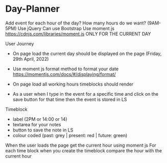 # Day-Planner

Add event for each hour of the day?
How many hours do we want? (9AM-5PM)
Use jQuery
Can use Bootstrap
Use moment js https://cdnjs.com/libraries/moment.js
ONLY FOR THE CURRENT DAY

<script src="https://cdnjs.cloudflare.com/ajax/libs/moment.js/2.29.3/moment.min.js" integrity="sha512-x/vqovXY/Q4b+rNjgiheBsA/vbWA3IVvsS8lkQSX1gQ4ggSJx38oI2vREZXpTzhAv6tNUaX81E7QBBzkpDQayA==" crossorigin="anonymous" referrerpolicy="no-referrer"></script>

User Journey

- On page load the current day should be displayed on the page (Friday, 29th April, 2022)
- Use moment js format method to format your date
  https://momentjs.com/docs/#/displaying/format/

- On page load all working hours timeblocks should render

- As a user when I type in the event for a specific time and click on the save button for that time then the event is stored in LS

Timeblock

- label (2PM or 14:00 or 14)
- textarea for your notes
- button to save the note in LS
- colour coded (past: grey | present: red | future: green)

When the user loads the page get the current hour using moment js
For each time block when you create the timeblock compare the hour with the current hour
